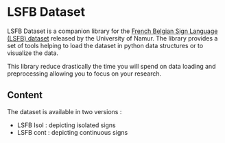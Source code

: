 # LSFB Dataset

LSFB Dataset is a companion library for the [French Belgian Sign Language (LSFB) dataset](https://lsfb.info.unamur.be/) released by the University of Namur. The library provides a set of tools helping to load the dataset in python data structures or to visualize the data. 

This library reduce drastically the time you will spend on data loading and preprocessing allowing you to focus on your research.

## Content

The dataset is available in two versions :
* LSFB Isol : depicting isolated signs
* LSFB cont : depicting continuous signs
